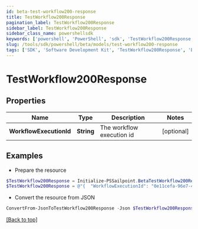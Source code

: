```yaml
---
id: beta-test-workflow200-response
title: TestWorkflow200Response
pagination_label: TestWorkflow200Response
sidebar_label: TestWorkflow200Response
sidebar_class_name: powershellsdk
keywords: ['powershell', 'PowerShell', 'sdk', 'TestWorkflow200Response', 'BetaTestWorkflow200Response'] 
slug: /tools/sdk/powershell/beta/models/test-workflow200-response
tags: ['SDK', 'Software Development Kit', 'TestWorkflow200Response', 'BetaTestWorkflow200Response']
---
```



# TestWorkflow200Response

## Properties

Name | Type | Description | Notes
------------ | ------------- | ------------- | -------------
**WorkflowExecutionId** | **String** | The workflow execution id | [optional] 

## Examples

- Prepare the resource
```powershell
$TestWorkflow200Response = Initialize-PSSailpoint.BetaTestWorkflow200Response  -WorkflowExecutionId 0e11cefa-96e7-4b67-90d0-065bc1da5753
$TestWorkflow200Response = @"{  "WorkflowExecutionId": "0e11cefa-96e7-4b67-90d0-065bc1da5753" }"@
```

- Convert the resource from JSON
```powershell
ConvertFrom-JsonToTestWorkflow200Response -Json $TestWorkflow200Response
```


[[Back to top]](#) 

